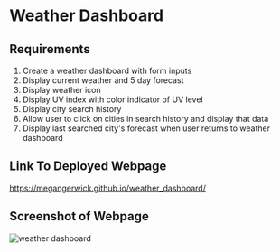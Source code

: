 # Weather Dashboard

## Requirements
1. Create a weather dashboard with form inputs
2. Display current weather and 5 day forecast
3. Display weather icon
4. Display UV index with color indicator of UV level
5. Display city search history
6. Allow user to click on cities in search history and display that data
7. Display last searched city's forecast when user returns to weather dashboard

## Link To Deployed Webpage
https://megangerwick.github.io/weather_dashboard/

## Screenshot of Webpage
![weather dashboard](https://user-images.githubusercontent.com/69534417/97788244-989da280-1b85-11eb-9723-c53e16be0c4f.PNG)


